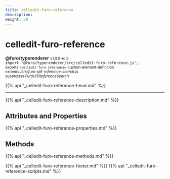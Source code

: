 ```yaml
---
title: celledit-furo-reference
description: 
weight: 50
---
```


# celledit-furo-reference
**@furo/typerenderer** <small>v1.0.0-rc.5</small>
<br>`import '@furo/typerenderer/src/celledit-furo-reference.js';`<small>
<br>exports `<celledit-furo-reference>` custom-element-definition
<br>extends */src/furo-ui5-reference-search.js*
<br>superclass *FuroUi5ReferenceSearch*</small>

{{% api "_celledit-furo-reference-head.md" %}}

****



{{% api "_celledit-furo-reference-description.md" %}}


## Attributes and Properties
{{% api "_celledit-furo-reference-properties.md" %}}



## Methods
{{% api "_celledit-furo-reference-methods.md" %}}





{{% api "_celledit-furo-reference-footer.md" %}}
{{% api "_celledit-furo-reference-scripts.md" %}}
